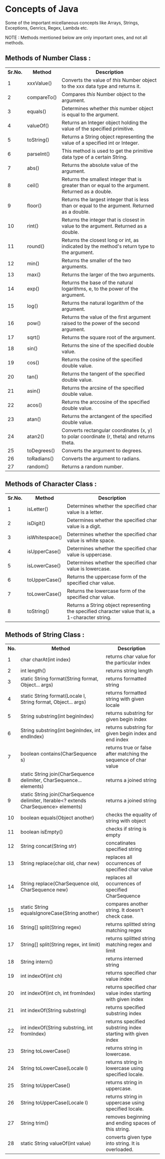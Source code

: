 # Concepts of Java

Some of the important micellaneous concepts like Arrays, Strings, Exceptions, Genrics, Regex, Lambda etc.

NOTE : Methods mentioned below are only important ones, and not all methods.

## Methods of Number Class :

<table class="alt">
<tbody><tr><th>Sr.No.</th><th>Method</th><th>Description</th></tr>
<tr>
<td>1</td>
<td>xxxValue()</td><td>
Converts the value of <i>this</i> Number object to the xxx data type and returns it.
</td>
</tr>
<tr>
<td >2</td>
<td>compareTo()</td><td>
Compares <i>this</i> Number object to the argument.
</td>
</tr>
<tr>
<td >3</td>
<td>equals()</td><td>
Determines whether <i>this</i> number object is equal to the argument.
</td>
</tr>
<tr>
<td >4</td>
<td>valueOf()</td><td>
Returns an Integer object holding the value of the specified primitive.
</td>
</tr>
<tr>
<td >5</td>
<td>toString()</td><td>
Returns a String object representing the value of a specified int or Integer.
</td>
</tr>
<tr>
<td >6</td>
<td>parseInt()</td><td>
This method is used to get the primitive data type of a certain String.
</td>
</tr>
<tr>
<td >7</td>
<td>abs()</td><td>
Returns the absolute value of the argument.
</td>
</tr>
<tr>
<td >8</td>
<td>ceil()</td><td>
Returns the smallest integer that is greater than or equal to the argument. Returned as a double.
</td>
</tr>
<tr>
<td >9</td>
<td>floor()</td><td>
Returns the largest integer that is less than or equal to the argument. Returned as a double.
</td>
</tr>
<tr>
<td >10</td>
<td>rint()</td><td>
Returns the integer that is closest in value to the argument. Returned as a double.
</td>
</tr>
<tr>
<td >11</td>
<td>round()</td><td>
Returns the closest long or int, as indicated by the method's return type to the argument.
</td>
</tr>
<tr>
<td >12</td>
<td>min()</td><td>
Returns the smaller of the two arguments.
</td>
</tr>
<tr>
<td >13</td>
<td>max()</td><td>
Returns the larger of the two arguments.
</td>
</tr>
<tr>
<td >14</td>
<td>exp()</td><td>
Returns the base of the natural logarithms, e, to the power of the argument.
</td>
</tr>
<tr>
<td >15</td>
<td>log()</td><td>
Returns the natural logarithm of the argument.
</td>
</tr>
<tr>
<td >16</td>
<td>pow()</td><td>
Returns the value of the first argument raised to the power of the second argument.
</td>
</tr>
<tr>
<td >17</td>
<td>sqrt()</td><td>
Returns the square root of the argument.
</td>
</tr>
<tr>
<td >18</td>
<td>sin()</td><td>
Returns the sine of the specified double value.
</td>
</tr>
<tr>
<td >19</td>
<td>cos()</td><td>
Returns the cosine of the specified double value.
</td>
</tr>
<tr>
<td >20</td>
<td>tan()</td><td>
Returns the tangent of the specified double value.
</td>
</tr>
<tr>
<td >21</td>
<td>asin()</td><td>
Returns the arcsine of the specified double value.
</td>
</tr>
<tr>
<td >22</td>
<td>acos()</td><td>
Returns the arccosine of the specified double value.
</td>
</tr>
<tr>
<td >23</td>
<td>atan()</td><td>
Returns the arctangent of the specified double value.
</td>
</tr>
<tr>
<td >24</td>
<td>atan2()</td><td>
Converts rectangular coordinates (x, y) to polar coordinate (r, theta) and returns theta.
</td>
</tr>
<tr>
<td >25</td>
<td>toDegrees()</td><td>
Converts the argument to degrees.
</td>
</tr>
<tr>
<td >26</td>
<td>toRadians()</td><td>
Converts the argument to radians.
</td>
</tr>
<tr>
<td >27</td>
<td>random()</td><td>
Returns a random number.
</td>
</tr>
</tbody></table>

## Methods of Character Class :

<table class="alt">
<tbody><tr><th>Sr.No.</th><th>Method</th><th>Description</th></tr>
<tr>
<td>1</td>
<td>isLetter()</td><td>
Determines whether the specified char value is a letter.</td>
</tr>
<tr>
<td>2</td>
<td>isDigit()</td><td>
Determines whether the specified char value is a digit.</td>
</tr>
<tr>
<td>3</td>
<td>isWhitespace()</td><td>
Determines whether the specified char value is white space.</td>
</tr>
<tr>
<td>4</td>
<td>isUpperCase()</td><td>
Determines whether the specified char value is uppercase.</td>
</tr>
<tr>
<td>5</td>
<td>isLowerCase()</td><td>
Determines whether the specified char value is lowercase.</td>
</tr>
<tr>
<td>6</td>
<td>toUpperCase()</td><td>
Returns the uppercase form of the specified char value.</td>
</tr>
<tr>
<td>7</td>
<td>toLowerCase()</td><td>
Returns the lowercase form of the specified char value.</td>
</tr>
<tr>
<td>8</td>
<td>toString()</td><td>
Returns a String object representing the specified character value that is, a 1-character string.</td>
</tr>
</tbody></table>

## Methods of String Class :

<table class="alt">
<tbody><tr><th>No.</th><th>Method</th><th>Description</th></tr>
<tr><td>1</td><td>char charAt(int index)</td><td>returns char value for the particular index</td></tr>
<tr><td>2</td><td>int length()</td><td>returns string length</td></tr>
<tr><td>3</td><td>static String format(String format, Object... args)</td><td>returns formatted string</td></tr>
<tr><td>4</td><td>static String format(Locale l, String format, Object... args)</td><td>returns formatted string with given locale</td></tr>
<tr><td>5</td><td>String substring(int beginIndex)</td><td>returns substring for given begin index</td></tr>
<tr><td>6</td><td>String substring(int beginIndex, int endIndex)</td><td>returns substring for given begin index and end index</td></tr>
<tr><td>7</td><td>boolean contains(CharSequence s)</td><td>returns true or false after matching the sequence of char value</td></tr>
<tr><td>8</td><td>static String join(CharSequence delimiter, CharSequence... elements)</td><td>returns a joined string</td></tr>
<tr><td>9</td><td>static String join(CharSequence delimiter, Iterable&lt;? extends CharSequence&gt; elements)</td><td>returns a joined string</td></tr>
<tr><td>10</td><td>boolean equals(Object another)</td><td>checks the equality of string with object</td></tr>
<tr><td>11</td><td>boolean isEmpty()</td><td>checks if string is empty</td></tr>
<tr><td>12</td><td>String concat(String str)</td><td>concatinates specified string</td></tr>
<tr><td>13</td><td>String replace(char old, char new)</td><td>replaces all occurrences of specified char value</td></tr>
<tr><td>14</td><td>String replace(CharSequence old, CharSequence new)</td><td>replaces all occurrences of specified CharSequence</td></tr>
<tr><td>15</td><td>static String equalsIgnoreCase(String another)</td><td>compares another string. It doesn't check case.</td></tr>
<tr><td>16</td><td>String[] split(String regex)</td><td>returns splitted string matching regex</td>
</tr><tr><td>17</td><td>String[] split(String regex, int limit)</td><td>returns splitted string matching regex and limit</td>
</tr><tr><td>18</td><td>String intern()</td><td>returns interned string</td>
</tr><tr><td>19</td><td>int indexOf(int ch)</td><td>returns specified char value index</td></tr>
<tr><td>20</td><td>int indexOf(int ch, int fromIndex)</td><td>returns specified char value index starting with given index</td></tr>
<tr><td>21</td><td>int indexOf(String substring)</td><td>returns specified substring index</td></tr>
<tr><td>22</td><td>int indexOf(String substring, int fromIndex)</td><td>returns specified substring index starting with given index</td></tr>
<tr><td>23</td><td>String toLowerCase()</td><td>returns string in lowercase.</td></tr>
<tr><td>24</td><td>String toLowerCase(Locale l)</td><td>returns string in lowercase using specified locale.</td></tr>
<tr><td>25</td><td>String toUpperCase()</td><td>returns string in uppercase.</td></tr>
<tr><td>26</td><td>String toUpperCase(Locale l)</td><td>returns string in uppercase using specified locale.</td></tr>
<tr><td>27</td><td>String trim()</td><td>removes beginning and ending spaces of this string.</td></tr>
<tr><td>28</td><td>static String valueOf(int value)</td><td>converts given type into string. It is overloaded.</td></tr>
</tbody></table>
